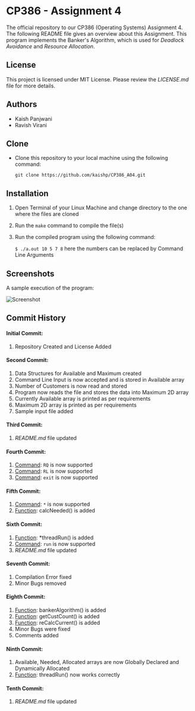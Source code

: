 # **CP386 - Assignment 4**

The official repository to our CP386 (Operating Systems) Assignment 4. The following README file gives an overview about this Assignment. This program implements the Banker's Algorithm, which is used for *Deadlock Avoidance* and *Resource Allocation*.



 

## License

This project is licensed under MIT License. Please review the *LICENSE.md* file for more details.



 

## Authors

- Kaish Panjwani
- Ravish Virani



 

## Clone

- Clone this repository to your local machine using the following command:

  `git clone https://github.com/kaishp/CP386_A04.git`



 

## Installation

1. Open Terminal of your Linux Machine and change directory to the one where the files are cloned

2. Run the `make` command to compile the file(s)

3. Run the compiled program using the following command:

   `$ ./a.out 10 5 7 8`  here the numbers can be replaced by Command Line Arguments



 

## Screenshots

A sample execution of the program:

![Screenshot](https://imgur.com/JtucW6G)

 

## Commit History

#### Initial Commit:

1. Repository Created and License Added

 

#### Second Commit:

1. Data Structures for Available and Maximum created
2. Command Line Input is now accepted and is stored in Available array
3. Number of Customers is now read and stored
4. Program now reads the file and stores the data into Maximum 2D array
5. Currently Available array is printed as per requirements
6. Maximum 2D array is printed as per requirements
7. Sample input file added

  

#### Third Commit:

1. *README.md* file updated

  

#### Fourth Commit:

1. <u>Command</u>: `RQ` is now supported
2. <u>Command</u>: `RL` is now supported
3. <u>Command</u>: `exit` is now supported

  

#### Fifth Commit:

1. <u>Command</u>: `*` is now supported
2. <u>Function</u>: calcNeeded() is added

  

#### Sixth Commit:

1. <u>Function</u>: *threadRun() is added
2. <u>Command</u>: `run` is now supported
3. *README.md* file updated



#### Seventh Commit:

1. Compilation Error fixed
2. Minor Bugs removed



#### Eighth Commit:

1. <u>Function</u>: bankerAlgorithm() is added
2. <u>Function</u>: getCustCount() is added
3. <u>Function</u>: reCalcCurrent() is added
4. Minor Bugs were fixed
5. Comments added



#### Ninth Commit:

1. Available, Needed, Allocated arrays are now Globally Declared and Dynamically Allocated
2. <u>Function</u>: threadRun() now works correctly


#### Tenth Commit:
1. *README.md* file updated
